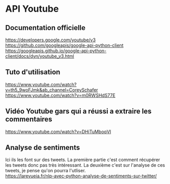 # API Youtube
## Documentation officielle

https://developers.google.com/youtube/v3  
https://github.com/googleapis/google-api-python-client  
https://googleapis.github.io/google-api-python-client/docs/dyn/youtube_v3.html

## Tuto d'utilisation

https://www.youtube.com/watch?v=th5_9woFJmk&ab_channel=CoreySchafer  
https://www.youtube.com/watch?v=m0RWSHdS77E

## Vidéo Youtube gars qui a réussi a extraire les commentaires

https://www.youtube.com/watch?v=DHiTuMboqVI

## Analyse de sentiments
Ici ils les font sur des tweets. La première partie c'est comment récupérer les tweets donc pas très intéressant.
La deuxième c'est sur l'analyse de ces tweets, je pense qu'on pourra l'utliser.  
https://larevueia.fr/nlp-avec-python-analyse-de-sentiments-sur-twitter/